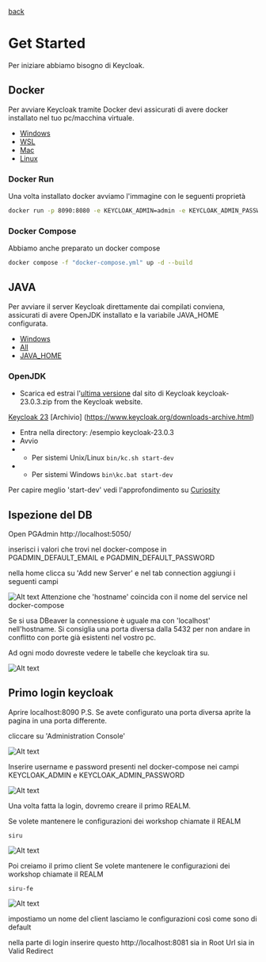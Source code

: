 [back](../README.md)

# Get Started
Per iniziare abbiamo bisogno di Keycloak.

## Docker
Per avviare Keycloak tramite Docker devi assicurati di avere docker installato nel tuo pc/macchina virtuale. 

- [Windows](https://docs.docker.com/desktop/install/windows-install/)
- [WSL](https://dev.to/bowmanjd/install-docker-on-windows-wsl-without-docker-desktop-34m9)
- [Mac](https://docs.docker.com/desktop/install/mac-install/)
- [Linux](https://docs.docker.com/desktop/install/linux-install/)

### Docker Run
Una volta installato docker avviamo l'immagine con le seguenti proprietà

``` bash
docker run -p 8090:8080 -e KEYCLOAK_ADMIN=admin -e KEYCLOAK_ADMIN_PASSWORD=admin quay.io/keycloak/keycloak:23.0.3 start-dev

```

### Docker Compose
Abbiamo anche preparato un docker compose

``` bash
docker compose -f "docker-compose.yml" up -d --build
```

## JAVA
Per avviare il server Keycloak direttamente dai compilati conviena, assicurati di avere OpenJDK installato e la variabile JAVA_HOME configurata.  
- [Windows](https://learn.microsoft.com/en-us/java/openjdk/install)
- [All](https://openjdk.org/install)
- [JAVA_HOME](https://www.baeldung.com/java-home-on-windows-7-8-10-mac-os-x-linux)

### OpenJDK
- Scarica ed estrai l'[ultima versione](https://github.com/keycloak/keycloak/releases/download/23.0.3/keycloak-23.0.3.zip) dal sito di Keycloak keycloak-23.0.3.zip from the Keycloak website.

[Keycloak 23](https://www.keycloak.org/archive/downloads-23.0.3.html)
[Archivio] (https://www.keycloak.org/downloads-archive.html)
- Entra nella directory: /esempio keycloak-23.0.3
- Avvio
- - Per sistemi Unix/Linux ``` bin/kc.sh start-dev ```
- - Per sistemi Windows ``` bin\kc.bat start-dev ```

Per capire meglio 'start-dev' vedi l'approfondimento su [Curiosity](./curiosity.md)

## Ispezione del DB

Open PGAdmin http://localhost:5050/

inserisci i valori che trovi nel docker-compose in PGADMIN_DEFAULT_EMAIL e PGADMIN_DEFAULT_PASSWORD

nella home clicca su 'Add new Server' e nel tab connection aggiungi i seguenti campi

![Alt text](image-1.png)
Attenzione che 'hostname' coincida con il nome del service nel docker-compose 

Se si usa DBeaver la connessione è uguale ma con 'localhost' nell'hostname. Si consiglia una porta diversa dalla 5432 per non andare in conflitto con porte già esistenti nel vostro pc.


Ad ogni modo dovreste vedere le tabelle che keycloak tira su.

![Alt text](image-2.png)


## Primo login keycloak

Aprire localhost:8090
P.S. Se avete configurato una porta diversa aprite la pagina in una porta differente. 

cliccare su 'Administration Console'

![Alt text](image-3.png)

Inserire username e password presenti nel docker-compose nei campi KEYCLOAK_ADMIN e KEYCLOAK_ADMIN_PASSWORD


![Alt text](image-4.png)


Una volta fatta la login, dovremo creare il primo REALM.

Se volete mantenere le configurazioni dei workshop chiamate il REALM 

```
siru
```

![Alt text](image-5.png)

Poi creiamo il primo client
Se volete mantenere le configurazioni dei workshop chiamate il REALM 

```
siru-fe
```

![Alt text](image-6.png)

impostiamo un nome del client
lasciamo le configurazioni così come sono di default

nella parte di login inserire questo http://localhost:8081 sia in Root Url sia in Valid Redirect


